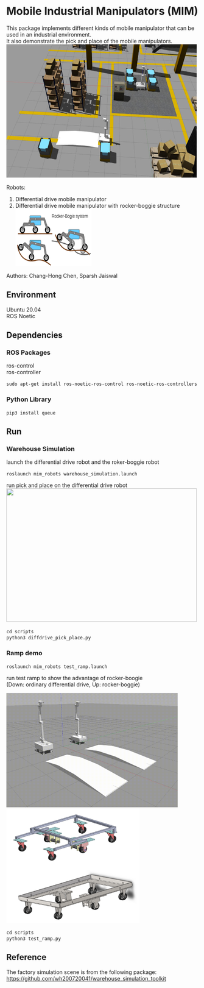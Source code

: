 # Mobile Industrial Manipulators (MIM)
This package implements different kinds of mobile manipulator that can be used in an industrial environment.  
It also demonstrate the pick and place of the mobile manipulators.   
<img src=videos/warehouse_simulation.jpg width="500" height="350" /> 

Robots:  
1. Differential drive mobile manipulator
2. Differential drive mobile manipulator with rocker-boggie structure  
   <img src=videos/rocker-boggie.png width="200" height="150" /> 



Authors: Chang-Hong Chen, Sparsh Jaiswal

## Environment
Ubuntu 20.04  
ROS Noetic  

## Dependencies
### ROS Packages
ros-control  
ros-controller  
```
sudo apt-get install ros-noetic-ros-control ros-noetic-ros-controllers
```
### Python Library
```
pip3 install queue
```

## Run
### Warehouse Simulation
launch the differential drive robot and the roker-boggie robot
```
roslaunch mim_robots warehouse_simulation.launch
```
run pick and place on the differential drive robot  
<img src=videos/pick_and_place_tuned.gif width="500" height="350" />   
```
cd scripts
python3 diffdrive_pick_place.py
```
### Ramp demo
```
roslaunch mim_robots test_ramp.launch
```
run test ramp to show the advantage of rocker-boogie   
(Down: ordinary differential drive, Up: rocker-boggie) 
<p float="left">
<img src=videos/ramp_test.gif width="450" height="300" />  
<img src=videos/base_design.png width="350" height="300" />  
</p>  

```
cd scripts
python3 test_ramp.py
```

## Reference 
The factory simulation scene is from the following package:  
https://github.com/wh200720041/warehouse_simulation_toolkit

